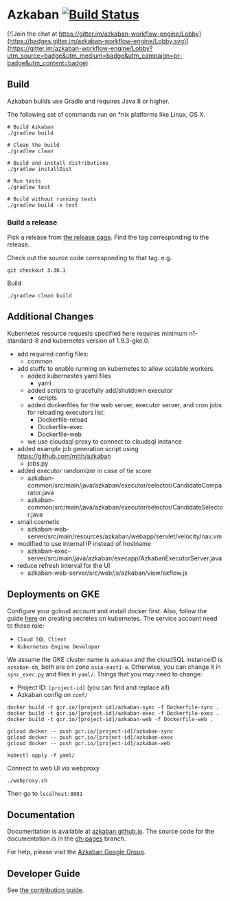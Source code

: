 # Azkaban [![Build Status](http://img.shields.io/travis/azkaban/azkaban.svg?style=flat)](https://travis-ci.org/azkaban/azkaban)

[![Join the chat at https://gitter.im/azkaban-workflow-engine/Lobby](https://badges.gitter.im/azkaban-workflow-engine/Lobby.svg)](https://gitter.im/azkaban-workflow-engine/Lobby?utm_source=badge&utm_medium=badge&utm_campaign=pr-badge&utm_content=badge)

## Build
Azkaban builds use Gradle and requires Java 8 or higher.

The following set of commands run on *nix platforms like Linux, OS X.

```
# Build Azkaban
./gradlew build

# Clean the build
./gradlew clean

# Build and install distributions
./gradlew installDist

# Run tests
./gradlew test

# Build without running tests
./gradlew build -x test
```

### Build a release

Pick a release from [the release page](https://github.com/azkaban/azkaban/releases). 
Find the tag corresponding to the release.

Check out the source code corresponding to that tag.
e.g.

`
git checkout 3.30.1
`

Build 
```
./gradlew clean build
```

## Additional Changes
Kubernetes resource requests specified here requires minimum n1-standard-8 and kubernetes version of 1.9.3-gke.0.

- add required config files:
  - common
- add stuffs to enable running on kubernetes to allow scalable workers.
  - added kubernestes yaml files
    - yaml
  - added scripts to gracefully add/shutdown executor
    - scripts
  - added dockerfiles for the web server, executor server, and cron jobs for reloading executors list:
    - Dockerfile-reload
    - Dockerfile-exec
    - Dockerfile-web
  - we use cloudsql proxy to connect to cloudsql instance
- added example job generation script using https://github.com/mtth/azkaban
  - jobs.py
- added executor randomizer in case of tie score
  - azkaban-common/src/main/java/azkaban/executor/selector/CandidateComparator.java
  - azkaban-common/src/main/java/azkaban/executor/selector/CandidateSelector.java
- small cosmetic
  - azkaban-web-server/src/main/resources/azkaban/webapp/servlet/velocity/nav.vm
- modified to use internal IP instead of hostname
  - azkaban-exec-server/src/main/java/azkaban/execapp/AzkabanExecutorServer.java
- reduce refresh interval for the UI
  - azkaban-web-server/src/web/js/azkaban/view/exflow.js

## Deployments on GKE
Configure your gcloud account and install docker first. 
Also, follow the guide [here](https://cloud.google.com/sql/docs/mysql/connect-kubernetes-engine) on creating secretes on kubernetes.
The service account need to these role:
- `Cloud SQL Client`
- `Kubernetes Engine Developer`
 
We assume the GKE cluster name is `azkaban` and the cloudSQL instanceID is `azkaban-db`, both are on zone `asia-east1-a`.
Otherwise, you can change it in `sync_exec.py` and files in `yaml/`. 
Things that you may need to change:
- Project ID: `[project-id]` (you can find and replace all)
- Azkaban config on `conf/`

```
docker build -t gcr.io/[project-id]/azkaban-sync -f Dockerfile-sync .
docker build -t gcr.io/[project-id]/azkaban-exec -f Dockerfile-exec .
docker build -t gcr.io/[project-id]/azkaban-web -f Dockerfile-web .

gcloud docker -- push gcr.io/[project-id]/azkaban-sync
gcloud docker -- push gcr.io/[project-id]/azkaban-exec
gcloud docker -- push gcr.io/[project-id]/azkaban-web

kubectl apply -f yaml/
```
Connect to web UI via webproxy
```
./webproxy.sh
```
Then go to `localhost:8081`

## Documentation
Documentation is available at [azkaban.github.io](http://azkaban.github.io). 
The source code for the documentation is in the [gh-pages](https://github.com/azkaban/azkaban/tree/gh-pages) branch.

For help, please visit the [Azkaban Google Group](https://groups.google.com/forum/?fromgroups#!forum/azkaban-dev).

## Developer Guide

See [the contribution guide](https://github.com/azkaban/azkaban/blob/master/CONTRIBUTING.md).

